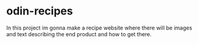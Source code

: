 # odin-recipes
In this project im gonna make a recipe website where there will be images and text describing the end product and how to get there.
